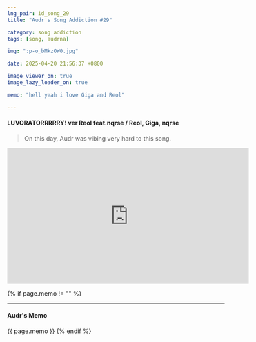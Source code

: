 ```yaml
---
lng_pair: id_song_29
title: "Audr's Song Addiction #29"

category: song addiction
tags: [song, audrna]

img: ":p-o_bMkzOW0.jpg"

date: 2025-04-20 21:56:37 +0800

image_viewer_on: true
image_lazy_loader_on: true

memo: "hell yeah i love Giga and Reol"

---
```


<!-- outline-start -->
#### LUVORATORRRRRY! ver Reol feat.nqrse / Reol, Giga, nqrse
<!-- outline-end -->

> On this day, Audr was vibing very hard to this song.

<iframe
  width="560"
  height="315"
  src="https://www.youtube.com/embed/p-o_bMkzOW0"
  title="YouTube video player"
  frameborder="0"
  allow="accelerometer; clipboard-write; encrypted-media; gyroscope; picture-in-picture; web-share"
  referrerpolicy="strict-origin-when-cross-origin"
  allowfullscreen
  data-align="center"
></iframe>

{% if page.memo != "" %}
<hr>

#### Audr's Memo

{{ page.memo }}
{% endif %}

